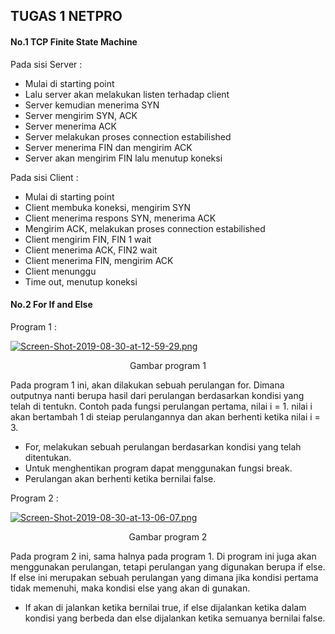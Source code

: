 ## TUGAS 1 NETPRO ##


#### No.1 TCP Finite State Machine ####

Pada sisi Server :

* Mulai di starting point
* Lalu server akan melakukan listen terhadap client
* Server kemudian menerima SYN
* Server mengirim SYN, ACK
* Server menerima ACK
* Server melakukan proses connection estabilished
* Server menerima FIN dan mengirim ACK
* Server akan mengirim FIN lalu menutup koneksi

Pada sisi Client :

* Mulai di starting point
* Client membuka koneksi, mengirim SYN
* Client menerima respons SYN, menerima ACK
* Mengirim ACK, melakukan proses connection estabilished
* Client mengirim FIN, FIN 1 wait
* Client menerima ACK, FIN2 wait
* Client menerima FIN, mengirim ACK
* Client menunggu
* Time out, menutup koneksi

#### No.2 For If and Else ####

Program 1 :

[![Screen-Shot-2019-08-30-at-12-59-29.png](https://i.postimg.cc/1zhzQdnS/Screen-Shot-2019-08-30-at-12-59-29.png)](https://postimg.cc/qNwrcjxD)
<p align="center">
  <a> Gambar program 1</a>
</p>

Pada program 1 ini, akan dilakukan sebuah perulangan for. Dimana outputnya nanti berupa hasil dari perulangan berdasarkan kondisi yang telah di tentukn. Contoh pada fungsi perulangan pertama, nilai i = 1. nilai i akan bertambah 1 di steiap perulangannya dan akan berhenti ketika nilai i = 3.

* For, melakukan sebuah perulangan berdasarkan kondisi yang telah ditentukan.
* Untuk menghentikan program dapat menggunakan fungsi break.
* Perulangan akan berhenti ketika bernilai false.

Program 2 :

[![Screen-Shot-2019-08-30-at-13-06-07.png](https://i.postimg.cc/9Mr6xdVk/Screen-Shot-2019-08-30-at-13-06-07.png)](https://postimg.cc/BLf7b1j5)
<p align="center">
  <a> Gambar program 2</a>
</p>

Pada program 2 ini, sama halnya pada program 1. Di program ini juga akan menggunakan perulangan, tetapi perulangan yang digunakan berupa if else. If else ini merupakan sebuah perulangan yang dimana jika kondisi pertama tidak memenuhi, maka kondisi else yang akan di gunakan.

* If akan di jalankan ketika bernilai true, if else dijalankan ketika dalam kondisi yang berbeda dan else dijalankan ketika semuanya bernilai false.








